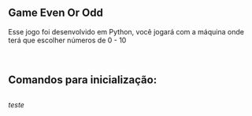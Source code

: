 <h2>Game Even Or Odd</h2>
<p>Esse jogo foi desenvolvido em Python, você jogará com a máquina onde terá que escolher números de 0 - 10</p>
<br>
<h2>Comandos para inicialização:<h2>
<h6>teste</h6>
